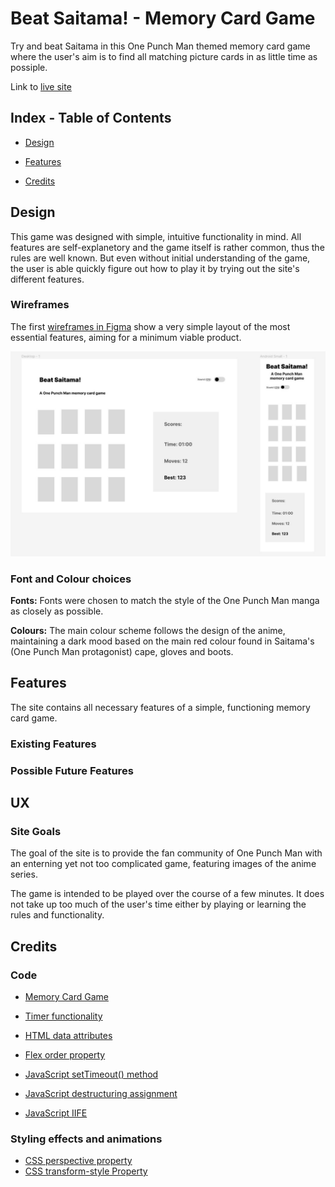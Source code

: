 # Beat Saitama! - Memory Card Game

Try and beat Saitama in this One Punch Man themed memory card game where the user's aim is to find all matching picture cards in as little time as possiple.

Link to [live site](https://kathrin-ddggxh.github.io/CI-PP2_memory-card-game/)

## Index - Table of Contents

- [Design](#design)

- [Features](#features)

- [Credits](#credits)

## Design

This game was designed with simple, intuitive functionality in mind. All features are self-explanetory and the game itself is rather common, thus the rules are well known. But even without initial understanding of the game, the user is able quickly figure out how to play it by trying out the site's different features.

### Wireframes

The first [wireframes in Figma](https://www.figma.com/file/ZL7CYHIYrd1EM1fCKRbv8f/Untitled?node-id=0%3A1) show a very simple layout of the most essential features, aiming for a minimum viable product.

![Wireframes](assets/images/readme-images/wireframes.JPG)

### Font and Colour choices

**Fonts:** Fonts were chosen to match the style of the One Punch Man manga as closely as possible.

**Colours:** The main colour scheme follows the design of the anime, maintaining a dark mood based on the main red colour found in Saitama's (One Punch Man protagonist) cape, gloves and boots.

## Features

The site contains all necessary features of a simple, functioning memory card game.

### Existing Features

### Possible Future Features

## UX

### Site Goals

The goal of the site is to provide the fan community of One Punch Man with an enterning yet not too complicated game, featuring images of the anime series.

The game is intended to be played over the course of a few minutes. It does not take up too much of the user's time either by playing or learning the rules and functionality.

## Credits

### Code

- [Memory Card Game](https://medium.com/free-code-camp/vanilla-javascript-tutorial-build-a-memory-game-in-30-minutes-e542c4447eae)

- [Timer functionality](https://daily-dev-tips.com/posts/vanilla-javascript-timer/)

- [HTML data attributes](https://developer.mozilla.org/en-US/docs/Learn/HTML/Howto/Use_data_attributes)

- [Flex order property](https://marina-ferreira.github.io/tutorials/css/flexbox/#order)

- [JavaScript setTimeout() method](https://www.w3schools.com/jsref/met_win_settimeout.asp)

- [JavaScript destructuring assignment](https://developer.mozilla.org/en-US/docs/Web/JavaScript/Reference/Operators/Destructuring_assignment)

- [JavaScript IIFE](https://developer.mozilla.org/en-US/docs/Glossary/IIFE)

### Styling effects and animations
- [CSS perspective property](https://developer.mozilla.org/en-US/docs/Web/CSS/perspective)
- [CSS transform-style Property](https://developer.mozilla.org/en-US/docs/Web/CSS/transform-style)